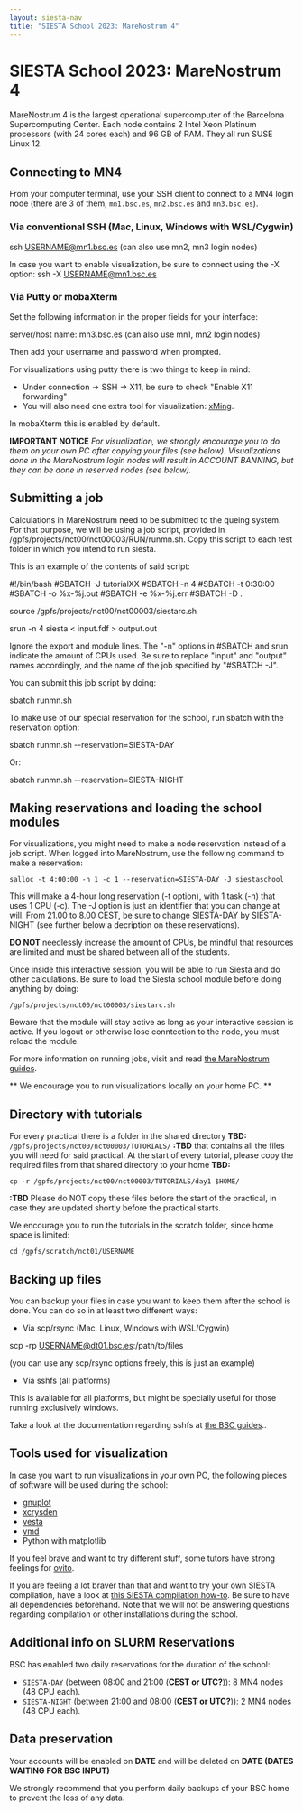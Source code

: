 ```yaml
---
layout: siesta-nav
title: "SIESTA School 2023: MareNostrum 4"
---
```


# SIESTA School 2023: MareNostrum 4

MareNostrum 4 is the largest operational supercomputer of the Barcelona Supercomputing Center.
Each node contains 2 Intel Xeon Platinum processors (with 24 cores each) and 96 GB of RAM.
They all run SUSE Linux 12.

## Connecting to MN4
From your computer terminal, use your SSH client to connect to a MN4 login node
(there are 3 of them, `mn1.bsc.es`, `mn2.bsc.es` and `mn3.bsc.es`).

### Via conventional SSH (Mac, Linux, Windows with WSL/Cygwin)

ssh USERNAME@mn1.bsc.es
(can also use mn2, mn3 login nodes)

In case you want to enable visualization, be sure to connect using the -X option:
ssh -X USERNAME@mn1.bsc.es


### Via Putty or mobaXterm

Set the following information in the proper fields for your interface:

server/host name: mn3.bsc.es
(can also use mn1, mn2 login nodes)

Then add your username and password when prompted.

For visualizations using putty there is two things to keep in mind:
 * Under connection -> SSH -> X11, be sure to check "Enable X11 forwarding"
 * You will also need one extra tool for visualization: [xMing](https://sourceforge.net/projects/xming/).

In mobaXterm this is enabled by default.

**IMPORTANT NOTICE**
_For visualization, we strongly encourage you to do them on your own_
_PC after copying your files (see below). Visualizations done in the_
_MareNostrum login nodes will result in ACCOUNT BANNING, but they can_
_be done in reserved nodes (see below)._


## Submitting a job

Calculations in MareNostrum need to be submitted to the queing system. For that purpose,
we will be using a job script, provided in /gpfs/projects/nct00/nct00003/RUN/runmn.sh.
Copy this script to each test folder in which you intend to run siesta.

This is an example of the contents of said script:

  #!/bin/bash
  #SBATCH -J tutorialXX
  #SBATCH -n 4
  #SBATCH -t 0:30:00
  #SBATCH -o %x-%j.out
  #SBATCH -e %x-%j.err
  #SBATCH -D .

  source /gpfs/projects/nct00/nct00003/siestarc.sh

  srun -n 4 siesta < input.fdf > output.out

Ignore the export and module lines. The "-n" options in #SBATCH and srun indicate the
amount of CPUs used. Be sure to replace "input" and "output" names accordingly, and the
name of the job specified by "#SBATCH -J".


You can submit this job script by doing:

  sbatch runmn.sh

To make use of our special reservation for the school, run sbatch with the reservation option:

  sbatch runmn.sh --reservation=SIESTA-DAY

Or:

  sbatch runmn.sh --reservation=SIESTA-NIGHT


## Making reservations and loading the school modules

For visualizations, you might need to make a node reservation instead of a job script.
When logged into MareNostrum, use the following command to make a reservation:

    salloc -t 4:00:00 -n 1 -c 1 --reservation=SIESTA-DAY -J siestaschool

This will make a 4-hour long reservation (-t option), with 1 task (-n) that uses 1 CPU (-c).
The -J option is just an identifier that you can change at will. From 21.00 to 8.00 CEST,
be sure to change SIESTA-DAY by SIESTA-NIGHT (see further below a decription on these reservations).

**DO NOT** needlessly increase the amount of CPUs, be mindful that resources are limited and must
be shared between all of the students.

Once inside this interactive session, you will be able to run Siesta and do other
calculations. Be sure to load the Siesta school module before doing anything by
doing:

    /gpfs/projects/nct00/nct00003/siestarc.sh

Beware that the module will stay active as long as your interactive session is active.
If you logout or otherwise lose conntection to the node, you must reload the module.

For more information on running jobs, visit and read
[the MareNostrum guides](https://www.bsc.es/supportkc/docs/MareNostrum4/intro).

** We encourage you to run visualizations locally on your home PC. **

## Directory with tutorials
For every practical there is a folder in the shared directory
__TBD:__ `/gpfs/projects/nct00/nct00003/TUTORIALS/` __:TBD__
that contains all the files you will need for said practical.
At the start of every tutorial, please copy the required files from that shared directory
to your home __TBD:__

    cp -r /gpfs/projects/nct00/nct00003/TUTORIALS/day1 $HOME/

__:TBD__ Please do NOT copy these files before the start of the practical, in case they are updated
shortly before the practical starts.

We encourage you to run the tutorials in the scratch folder, since home space is limited:

    cd /gpfs/scratch/nct01/USERNAME


## Backing up files

You can backup your files in case you want to keep them after the school is done. You can
do so in at least two different ways:

* Via scp/rsync (Mac, Linux, Windows with WSL/Cygwin)

scp -rp USERNAME@dt01.bsc.es:/path/to/files

(you can use any scp/rsync options freely, this is just an example)


* Via sshfs (all platforms)

This is available for all platforms, but might be specially useful
for those running exclusively windows.

Take a look at the documentation regarding sshfs at
[the BSC guides](https://www.bsc.es/supportkc/docs/dtmachines/)..


## Tools used for visualization
In case you want to run visualizations in your own PC, the following pieces of software will
be used during the school:

* [gnuplot]( http://www.gnuplot.info/ )
* [xcrysden]( http://www.xcrysden.org/ )
* [vesta]( https://jp-minerals.org/vesta/en/ )
* [vmd]( https://www.ks.uiuc.edu/Research/vmd/ )
* Python with matplotlib

If you feel brave and want to try different stuff, some tutors have strong feelings for
[ovito](https://www.ovito.org/about/).

If you are feeling a lot braver than that and want to try your own SIESTA compilation, 
have a look at
[this SIESTA compilation how-to](https://docs.siesta-project.org/projects/siesta/en/latest/how-to/installation/build-manually.html).
Be sure to have all dependencies beforehand. Note that we will not be answering questions
regarding compilation or other installations during the school.


## Additional info on SLURM Reservations
BSC has enabled two daily reservations for the duration of the school:
* `SIESTA-DAY` (between 08:00 and 21:00 (__CEST or UTC?__)): 8 MN4 nodes (48 CPU each).
* `SIESTA-NIGHT` (between 21:00 and 08:00 (__CEST or UTC?__)): 2 MN4 nodes (48 CPU each).

## Data preservation

Your accounts will be enabled on __DATE__ and will be deleted on
__DATE__  __(DATES WAITING FOR BSC INPUT)__

We strongly recommend that you perform daily backups of your BSC home to prevent the loss of any
data.


